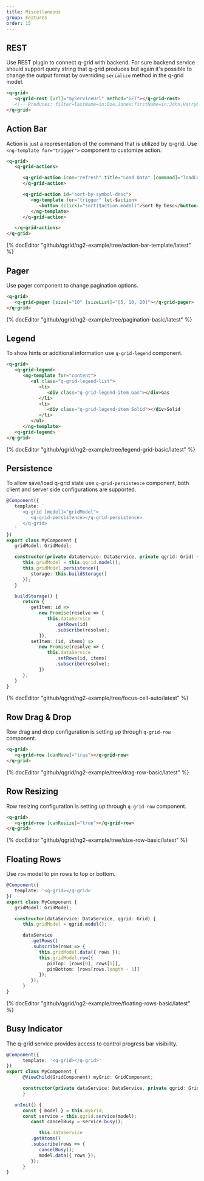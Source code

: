 ```yaml
---
title: Miscellaneous
group: Features
order: 15
---
```


## REST

Use REST plugin to connect q-grid with backend. For sure backend service should support query string that q-grid produces but again it's possible to change the output format by overriding `serialize` method in the q-grid model. 

```html
<q-grid>
   <q-grid-rest [url]="myServiceUrl" method="GET"></q-grid-rest>
   <!-- Produces: filter=lastName=in:Doe,Jones;firstName=in:John,Harry&order=+firstName,-lastName&skip=100&take=50 -->
</q-grid>
```

## Action Bar

Action is just a representation of the command that is utilized by q-grid. Use `<ng-template for="trigger">` component to customize action.

```html
<q-grid>
   <q-grid-actions>

      <q-grid-action icon="refresh" title="Load Data" [command]="loadCommand">
      </q-grid-action>

      <q-grid-action id="sort-by-symbol-desc">
         <ng-template for="trigger" let-$action>
            <button (click)="sort($action.model)">Sort By Desc</button>
         </ng-template>
      </q-grid-action>

   </q-grid-actions>
</q-grid>
```

{% docEditor "github/qgrid/ng2-example/tree/action-bar-template/latest" %}

## Pager

Use pager component to change pagination options.

```html
<q-grid>
   <q-grid-pager [size]="10" [sizeList]="[5, 10, 20]"></q-grid-pager>
</q-grid>
```

{% docEditor "github/qgrid/ng2-example/tree/pagination-basic/latest" %}

## Legend

To show hints or additional information use `q-grid-legend` component.

```html
<q-grid>
   <q-grid-legend>
      <ng-template for="content">
         <ul class="q-grid-legend-list">
            <li>
               <div class="q-grid-legend-item Gas"></div>Gas
            </li>
            <li>
               <div class="q-grid-legend-item Solid"></div>Solid
            </li>
         </ul>
      </ng-template>
   <q-grid-legend>
</q-grid>
```

{% docEditor "github/qgrid/ng2-example/tree/legend-grid-basic/latest" %}

## Persistence

To allow save/load q-grid state use `q-grid-persistence` component, both client and server side configurations are supported.

```typescript
@Component({
   template: `
      <q-grid [model]="gridModel">
         <q-grid-persistence></q-grid-persistence>
      </q-grid>
   `
})
export class MyComponent {
   gridModel: GridModel;

   constructor(private dataService: DataService, private qgrid: Grid) {
      this.gridModel = this.qgrid.model();
      this.gridModel.persistence({
         storage: this.buildStorage()
      });
   }

   buildStorage() {
      return {
         getItem: id =>
            new Promise(resolve => {
               this.dataService
                  .getRows(id)
                  .subscribe(resolve);
            }),
         setItem: (id, items) =>
            new Promise(resolve => {
               this.dataService
                  .setRows(id, items)
                  .subscribe(resolve);
            })
      };
   }
}
```

{% docEditor "github/qgrid/ng2-example/tree/focus-cell-auto/latest" %}

## Row Drag & Drop

Row drag and drop configuration is setting up through `q-grid-row` component.

```html
<q-grid>
   <q-grid-row [canMove]="true"></q-grid-row>
</q-grid>
```

{% docEditor "github/qgrid/ng2-example/tree/drag-row-basic/latest" %}

## Row Resizing

Row resizing configuration is setting up through `q-grid-row` component.

```html
<q-grid>
   <q-grid-row [canResize]="true"></q-grid-row>
</q-grid>
```

{% docEditor "github/qgrid/ng2-example/tree/size-row-basic/latest" %}

## Floating Rows

Use `row` model to pin rows to top or bottom.

```typescript
@Component({
   template: '<q-grid></q-grid>'
})
export class MyComponent {
   gridModel: GridModel;

   constructor(dataService: DataService, qgrid: Grid) {
      this.gridModel = qgrid.model();

      dataService
         .getRows()
         .subscribe(rows => {
            this.gridModel.data({ rows });
            this.gridModel.row({
               pinTop: [rows[0], rows[1]],
               pinBottom: [rows[rows.length - 1]]
            });
         });
      }
}
```

{% docEditor "github/qgrid/ng2-example/tree/floating-rows-basic/latest" %}

## Busy Indicator

The q-grid service provides access to control progress bar visibility.

```typescript
@Component({
      template: '<q-grid></q-grid>'
})
export class MyComponent {
      @ViewChild(GridComponent) myGrid: GridComponent;

      constructor(private dataService: DataService, private qgrid: Grid) {
      }

   onInit() {
      const { model } = this.myGrid;
      const service = this.qgrid.service(model);
         const cancelBusy = service.busy();

            this.dataService
         .getAtoms()
         .subscribe(rows => {
            cancelBusy();
            model.data({ rows });
         });
      }
}
```